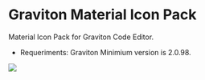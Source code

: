 # Graviton Material Icon Pack
Material Icon Pack for Graviton Code Editor.

- Requeriments: 
Graviton Minimium version is 2.0.98.




![](https://i.imgur.com/RXzAPMr.png)
